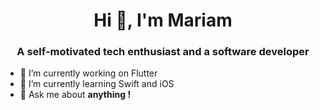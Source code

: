 <h1 align="center">Hi 👋, I'm Mariam</h1>
<h3 align="center">A self-motivated tech enthusiast and a software developer</h3>

- 🔭 I’m currently working on Flutter
- 🌱 I’m currently learning Swift and iOS
- 💬 Ask me about **anything !**
